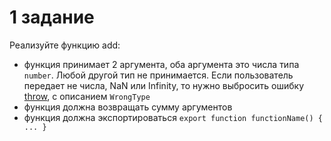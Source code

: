# 1 задание
Реализуйте функцию add:
- функция принимает 2 аргумента, оба аргумента это числа типа `number`. Любой другой тип не принимается. Если пользователь передает не числа, NaN или Infinity, то нужно выбросить ошибку [throw](https://developer.mozilla.org/ru/docs/Web/JavaScript/Reference/Statements/throw), с описанием `WrongType`
- функция должна возвращать сумму аргументов
- функция должна экспортироваться `export function functionName() { ... }`
